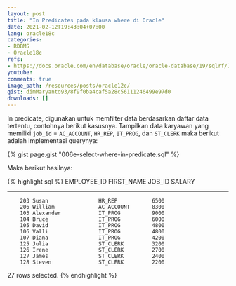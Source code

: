```yaml
---
layout: post
title: "In Predicates pada klausa where di Oracle"
date: 2021-02-12T19:43:04+07:00
lang: oracle18c
categories:
- RDBMS
- Oracle18c
refs: 
- https://docs.oracle.com/en/database/oracle/oracle-database/19/sqlrf/IN-Condition.html#GUID-C7961CB3-8F60-47E0-96EB-BDCF5DB1317C
youtube: 
comments: true
image_path: /resources/posts/oracle12c/
gist: dimMaryanto93/8f9f0ba4caf5a28c56111246499e97d0
downloads: []
---
```


In predicate, digunakan untuk memfilter data berdasarkan daftar data tertentu, contohnya berikut kasusnya. Tampilkan data karyawan yang memiliki `job_id` = `AC_ACCOUNT`, `HR_REP`, `IT_PROG`, dan `ST_CLERK` maka berikut adalah implementasi querynya:

{% gist page.gist "006e-select-where-in-predicate.sql" %}

Maka berikut hasilnya:

{% highlight sql %}
EMPLOYEE_ID FIRST_NAME           JOB_ID         SALARY
----------- -------------------- ---------- ----------
        203 Susan                HR_REP           6500
        206 William              AC_ACCOUNT       8300
        103 Alexander            IT_PROG          9000
        104 Bruce                IT_PROG          6000
        105 David                IT_PROG          4800
        106 Valli                IT_PROG          4800
        107 Diana                IT_PROG          4200
        125 Julia                ST_CLERK         3200
        126 Irene                ST_CLERK         2700
        127 James                ST_CLERK         2400
        128 Steven               ST_CLERK         2200

27 rows selected.
{% endhighlight %}